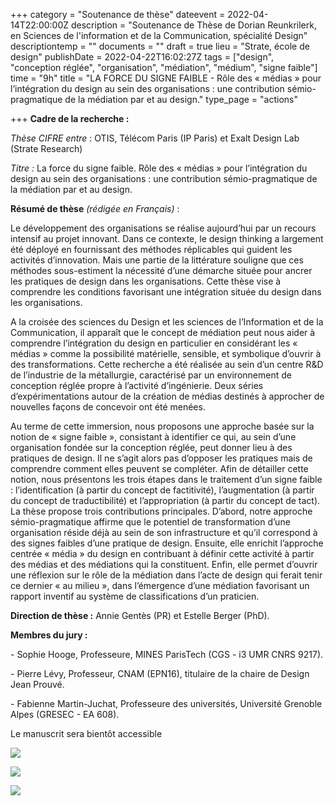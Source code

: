 +++
category = "Soutenance de thèse"
dateevent = 2022-04-14T22:00:00Z
description = "Soutenance de Thèse de Dorian Reunkrilerk, en Sciences de l'information et de la Communication, spécialité Design"
descriptiontemp = ""
documents = ""
draft = true
lieu = "Strate, école de design"
publishDate = 2022-04-22T16:02:27Z
tags = ["design", "conception réglée", "organisation", "médiation", "médium", "signe faible"]
time = "9h"
title = "LA FORCE DU SIGNE FAIBLE - Rôle des « médias » pour l’intégration du design au sein des organisations : une contribution sémio-pragmatique de la médiation par et au design."
type_page = "actions"

+++
**Cadre de la recherche :**

_Thèse CIFRE entre_ : OTIS, Télécom Paris (IP Paris) et Exalt Design Lab (Strate Research)

_Titre :_ La force du signe faible. Rôle des « médias » pour l’intégration du design au sein des organisations : une contribution sémio-pragmatique de la médiation par et au design. 

**Résumé de thèse** _(rédigée en Français)_ :

Le développement des organisations se réalise aujourd’hui par un recours intensif au projet innovant. Dans ce contexte, le design thinking a largement été déployé en fournissant des méthodes réplicables qui guident les activités d’innovation. Mais une partie de la littérature souligne que ces méthodes sous-estiment la nécessité d’une démarche située pour ancrer les pratiques de design dans les organisations. Cette thèse vise à comprendre les conditions favorisant une intégration située du design dans les organisations. 

A la croisée des sciences du Design et les sciences de l’Information et de la Communication, il apparaît que le concept de médiation peut nous aider à comprendre l’intégration du design en particulier en considérant les « médias » comme la possibilité matérielle, sensible, et symbolique d’ouvrir à des transformations. Cette recherche a été réalisée au sein d’un centre R&D de l’industrie de la métallurgie, caractérisé par un environnement de conception réglée propre à l’activité d’ingénierie. Deux séries d’expérimentations autour de la création de médias destinés à approcher de nouvelles façons de concevoir ont été menées.

Au terme de cette immersion, nous proposons une approche basée sur la notion de « signe faible », consistant à identifier ce qui, au sein d’une organisation fondée sur la conception réglée, peut donner lieu à des pratiques de design. Il ne s’agit alors pas d’opposer les pratiques mais de comprendre comment elles peuvent se compléter. Afin de détailler cette notion, nous présentons les trois étapes dans le traitement d’un signe faible : l’identification (à partir du concept de factitivité), l’augmentation (à partir du concept de traductibilité) et l’appropriation (à partir du concept de tact). La thèse propose trois contributions principales. D’abord, notre approche sémio-pragmatique affirme que le potentiel de transformation d’une organisation réside déjà au sein de son infrastructure et qu’il correspond à des signes faibles d’une pratique de design. Ensuite, elle enrichit l’approche centrée « média » du design en contribuant à définir cette activité à partir des médias et des médiations qui la constituent. Enfin, elle permet d’ouvrir une réflexion sur le rôle de la médiation dans l’acte de design qui ferait tenir ce dernier « au milieu », dans l’émergence d’une médiation favorisant un rapport inventif au système de classifications d’un praticien.

**Direction de thèse :** Annie Gentès (PR) et Estelle Berger (PhD).

**Membres du jury :** 

\- Sophie Hooge, Professeure, MINES ParisTech (CGS - i3 UMR CNRS 9217).

\- Pierre Lévy, Professeur, CNAM (EPN16), titulaire de la chaire de Design Jean Prouvé.

\- Fabienne Martin-Juchat, Professeure des universités, Université Grenoble Alpes (GRESEC - EA 608).

Le manuscrit sera bientôt accessible

![](/images/pxl_20220415_074243847-mp.jpg)

![](/images/dsc05797.JPG)

![](/images/dsc05788.JPG)